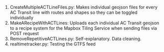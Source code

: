 1) CreateMultipleACTLineFiles.py: Makes individual geojson files for every AC Transit line with routes and shapes so they can be toggled individually
2) MakeARecipeWithACTLines: Uploads each individual AC Transit geojson to a recipe system for the Mapbox Tiling Service when sending files via POST request
3) RemoveRepetitiveACTLines.py: Self-explanatory. Data cleaning.
4) realtimetracker.py: Testing the GTFS feed
